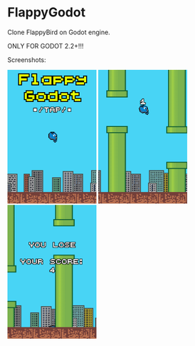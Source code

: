 # FlappyGodot
Clone FlappyBird on Godot engine.

ONLY FOR GODOT 2.2+!!!



Screenshots:

[![scr_001](scr/001_mini.png)](scr/001.png)
[![scr_002](scr/002_mini.png)](scr/002.png)
[![scr_003](scr/003_mini.png)](scr/003.png)
